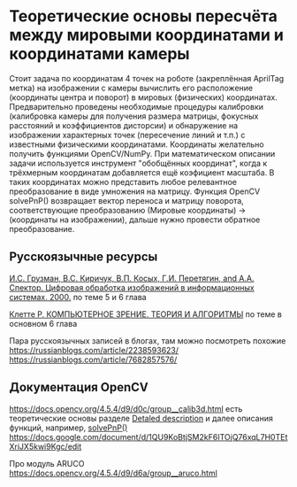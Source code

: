 # Теоретические основы пересчёта между мировыми координатами и координатами камеры
Стоит задача по координатам 4 точек на роботе (закреплённая AprilTag метка) на изображении с камеры вычислить его расположение (координаты центра и поворот) в мировых (физических) координатах. Предварительно проведены необходимые процедуры калибровки (калибровка камеры для получения размера матрицы, фокусных расстояний и коэффициентов дисторсии) и обнаружение на изображении характерных точек (пересечение линий и т.п.) с известными физическими координатами. Координаты желательно получить функциями OpenCV/NumPy.
При математическом описании задачи используется инструмент "обобщённых координат", когда к трёхмерным координатам добавляется ещё коэфициент масштаба. В таких координатах можно представить любое релевантное преобразование в виде умножения на матрицу.
Функция OpenCV solvePnP() возвращает вектор переноса и матрицу поворота, соответствующие преобразованию (Мировые координаты) -> (координаты на изображении), дальше нужно провести обратное преобразование.

## Русскоязычные ресурсы
[И.С. Грузман, В.С. Киричук, В.П. Косых, Г.И. Перетягин, and А.А. Спектор. Цифровая обработка изображений в информационных системах. 2000.](https://techlibrary.ru/b/2k1r1u1i1n1a1o_2q.2z._1j_1e1r._3e1j1v1r1p1c1a2g_1p1b1r1a1b1p1t1l1a_1j1i1p1b1r1a1h1f1o1j1k_1c_1j1o1v1p1r1n1a1x1j1p1o1o2c1w_1s1j1s1t1f1n1a1w._2000.pdf)
по теме 5 и 6 глава

[Клетте Р. КОМПЬЮТЕРНОЕ ЗРЕНИЕ. ТЕОРИЯ И АЛГОРИТМЫ](https://dmkpress.com/catalog/computer/data/978-5-97060-702-2/) по теме в основном 6 глава

Пара русскоязычных записей в блогах, там можно посмотреть похожие
https://russianblogs.com/article/2238593623/
https://russianblogs.com/article/7682857576/

## Документация OpenCV
https://docs.opencv.org/4.5.4/d9/d0c/group__calib3d.html есть теоретические основы  разделе [Detaled description](https://docs.opencv.org/4.5.4/d9/d0c/group__calib3d.html#details) и далее описания функций, например,
[solvePnP()](https://docs.opencv.org/4.5.4/d9/d0c/group__calib3d.html#ga549c2075fac14829ff4a58bc931c033d)
https://docs.google.com/document/d/1QU9KoBtjSM2kF6ITOjQ76xqL7H0TEtXriJX5kwi9Kgc/edit

Про модуль ARUCO https://docs.opencv.org/4.5.4/d9/d6a/group__aruco.html
